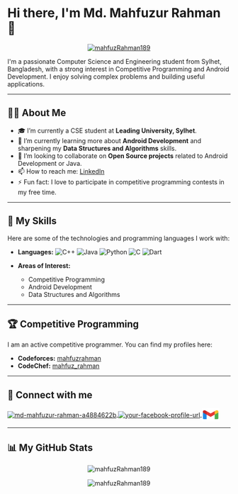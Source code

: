# Hi there, I'm Md. Mahfuzur Rahman 👋

<p align="center">
  <a href="https://github.com/mahfuzRahman189">
    <img src="https://komarev.com/ghpvc/?username=mahfuzRahman189&label=Profile%20views&color=0e75b6&style=flat" alt="mahfuzRahman189" />
  </a>
</p>

I'm a passionate Computer Science and Engineering student from Sylhet, Bangladesh, with a strong interest in Competitive Programming and Android Development. I enjoy solving complex problems and building useful applications.

---

## 👨‍💻 About Me

* 🎓 I’m currently a CSE student at **Leading University, Sylhet**.
* 🌱 I’m currently learning more about **Android Development** and sharpening my **Data Structures and Algorithms** skills.
* 👯 I’m looking to collaborate on **Open Source projects** related to Android Development or Java.
* 📫 How to reach me: [LinkedIn](https://www.linkedin.com/in/md-mahfuzur-rahman-152747256/)
* ⚡ Fun fact: I love to participate in competitive programming contests in my free time.

---

## 🚀 My Skills

Here are some of the technologies and programming languages I work with:

* **Languages:**
    ![C++](https://img.shields.io/badge/c++-%2300599C.svg?style=for-the-badge&logo=c%2B%2B&logoColor=white)
    ![Java](https://img.shields.io/badge/java-%23ED8B00.svg?style=for-the-badge&logo=java&logoColor=white)
    ![Python](https://img.shields.io/badge/python-3670A0?style=for-the-badge&logo=python&logoColor=ffdd54)
    ![C](https://img.shields.io/badge/c-%2300599C.svg?style=for-the-badge&logo=c&logoColor=white)
    ![Dart](https://img.shields.io/badge/dart-%230175C2.svg?style=for-the-badge&logo=dart&logoColor=white)

* **Areas of Interest:**
    * Competitive Programming
    * Android Development
    * Data Structures and Algorithms

---

## 🏆 Competitive Programming

I am an active competitive programmer. You can find my profiles here:

* **Codeforces:** [mahfuzrahman](https://codeforces.com/profile/mahfuzrahman)
* **CodeChef:** [mahfuz_rahman](https://www.codechef.com/users/mahfuz_rahman)

---

## 🔗 Connect with me

<p align="left">
  <a href="https://www.linkedin.com/in/md-mahfuzur-rahman-152747256/" target="blank">
    <img align="center" src="https://raw.githubusercontent.com/rahuldkjain/github-profile-readme-generator/master/src/images/icons/Social/linked-in-alt.svg" alt="md-mahfuzur-rahman-a4884622b" height="30" width="40" />
  </a>
  <a href="https://www.facebook.com/mohammad.mahfuz.5817" target="blank">
    <img align="center" src="https://raw.githubusercontent.com/rahuldkjain/github-profile-readme-generator/master/src/images/icons/Social/facebook.svg" alt="your-facebook-profile-url" height="30" width="40" />
  </a>
  <a href="mahfuzurrahman8587@gmail.com">
    <img align="center" src="https://raw.githubusercontent.com/rahuldkjain/github-profile-readme-generator/master/src/images/icons/Social/gmail.svg" alt="your.email@gmail.com" height="30" width="40" />
  </a>
</p>

---

## 📊 My GitHub Stats

<p align="center">
  <img align="center" src="https://github-readme-stats.vercel.app/api?username=mahfuzRahman189&show_icons=true&locale=en" alt="mahfuzRahman189" />
</p>
<p align="center">
  <img align="center" src="https://github-readme-streak-stats.herokuapp.com/?user=mahfuzRahman189&" alt="mahfuzRahman189" />
</p>
